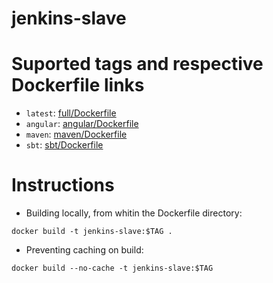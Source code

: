 # jenkins-slave

# Suported tags and respective Dockerfile links
- `latest`: [full/Dockerfile](https://github.com/allan-mlpe/jenkins-slave/blob/master/full/Dockerfile)
- `angular`: [angular/Dockerfile](https://github.com/allan-mlpe/jenkins-slave/blob/master/angular/Dockerfile)
- `maven`: [maven/Dockerfile](https://github.com/allan-mlpe/jenkins-slave/blob/master/maven/Dockerfile) 
- `sbt`: [sbt/Dockerfile](https://github.com/allan-mlpe/jenkins-slave/blob/master/sbt/Dockerfile)

# Instructions

- Building locally, from whitin the Dockerfile directory:
```
docker build -t jenkins-slave:$TAG .
```

- Preventing caching on build:
```
docker build --no-cache -t jenkins-slave:$TAG
```
